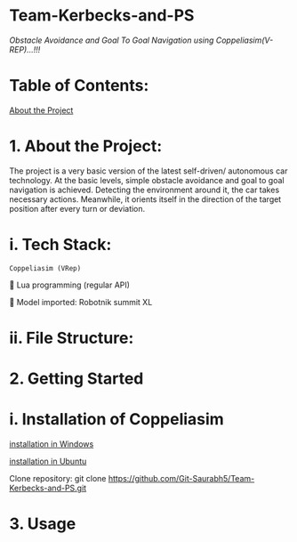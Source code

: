 # Team-Kerbecks-and-PS
_Obstacle Avoidance and Goal To Goal Navigation using Coppeliasim(V-REP)...!!!_

# Table of Contents:
[About the Project]()
# 1. About the Project:
   The project is a very basic version of the latest self-driven/ autonomous car technology. At the basic levels, simple obstacle avoidance and goal to goal navigation is   achieved. Detecting the environment around it, the car takes necessary actions. Meanwhile, it orients itself in the direction of the target position after every turn or deviation.
  
  # i. Tech Stack:
   	Coppeliasim (VRep)

	Lua programming (regular API)

	Model imported: Robotnik summit XL

 # ii. File Structure:
 
# 2. Getting Started
  # i.  Installation of Coppeliasim
  
   [installation in Windows](https://www.coppeliarobotics.com/files/CoppeliaSim_Edu_V4_0_0_Setup.exe)
   
   [installation in Ubuntu](https://www.coppeliarobotics.com/ubuntuVersions)
   
   Clone repository:
   git clone https://github.com/Git-Saurabh5/Team-Kerbecks-and-PS.git

# 3.  Usage

